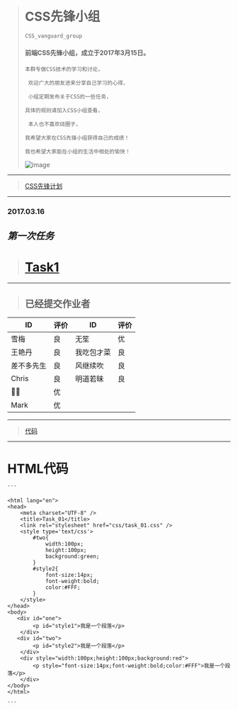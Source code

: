 >    # CSS先锋小组
>     CSS_vanguard_group
>                
> ####  前端CSS先锋小组，成立于2017年3月15日。
>
>     本群专做CSS技术的学习和讨论，
>
>      欢迎广大的朋友进来分享自己学习的心得，
>
>      小组定期发布关于CSS的一些任务，
>
>     具体的规则请加入CSS小组查看，
>
>      本人也不喜欢绕圈子，
>
>     我希望大家在CSS先锋小组获得自己的成绩！
>
>     我也希望大家能在小组的生活中相处的愉快！
>     
>      
>![image](http://mmbiz.qpic.cn/mmbiz_png/XDRSSguXlR4I0vO2ATzoNItYib7cibuaeicfc6iapXicSMWpDzjX6DyoDxUvicEzy5ktembrJajRYuRC42YuSbOIpOFw/640?wx_fmt=png&tp=webp&wxfrom=5&wx_lazy=1)
---
>[CSS先锋计划](https://mp.weixin.qq.com/s?__biz=MzI4ODA1MTMwOQ==&mid=2247483688&idx=1&sn=2af4588d4cffc50f4c7f4a0f2f7713d3&chksm=ebc5182adcb2913cb3e849fbafadd2f4944682b46d0fc3b555cfd812ece6f01efe9f54b241ae#rd)

---

### 2017.03.16

***第一次任务***
---
>#  [Task1](http://mp.weixin.qq.com/s/-fulS8uVqkhQ-SUKTu6yPQ)
---
>##  已经提交作业者
ID | 评价   |   ID | 评价
---|---     |---|---
雪梅 | 良   |无笙 | 优
王艳丹 | 良   |我吃包才菜 | 良
差不多先生|良  |风继续吹 | 良
Chris|良      | 明道若昧 | 良
🐝🐝|优      |
Mark|优       | 
>
---
>
>[代码](https://github.com/Mao605569464/task01)
---
# HTML代码
    ```
    
   <!DOCTYPE html>
    <html lang="en">
    <head>
        <meta charset="UTF-8" />
        <title>Task_01</title>
        <link rel="stylesheet" href="css/task_01.css" />
        <style type='text/css'>
            #two{
                width:100px;
                height:100px;
                background:green;
            }
            #style2{
                font-size:14px;
                font-weight:bold;
                color:#FFF;
            }
        </style>
    </head>
    <body>
       <div id="one">
            <p id="style1">我是一个段落</p>
        </div>
       <div id="two">
            <p id="style2">我是一个段落</p>
        </div>
        <div style="width:100px;height:100px;background:red">
            <p style="font-size:14px;font-weight:bold;color:#FFF">我是一个段落</p>
        </div>
    </body>
    </html>
    
    ```


